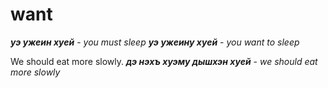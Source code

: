 # want
**_уэ ужеин хуей_** - _you must sleep_
**_уэ ужеину хуей_** - _you want to sleep_

We should eat more slowly.
**_дэ нэхъ хуэму дышхэн хуей_** - _we should eat more slowly_